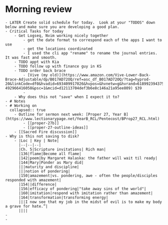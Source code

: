 # Morning review
	- LATER Create solid schedule for today.  Look at your "TODOS" down below and make sure you are developing a good plan.
	- Critical Tasks for today
		- Get Logseq, Nvim working nicely together
			- get the date format to correspond each of the apps I want to use
			- get the locations coordinated
			- I used the cli app "rename" to rename the journal entries. It was fast and smooth.
		- TODO appt with Kia
		- TODO follow up with finance guy in KS
		- TODO order back brace
			- [Vive (my old)](https://www.amazon.com/Vive-Lower-Back-Brace-Adjustable/dp/B017AD72OQ/ref=asc_df_B017AD72OQ/?tag=hyprod-20&linkCode=df0&hvadid=693409917026&hvpos=&hvnetw=g&hvrand=6189923943759199545&hvpone=&hvptwo=&hvqmt=&hvdev=c&hvdvcmdl=&hvlocint=&hvlocphy=9012384&hvtargid=pla-492966416058&psc=1&mcid=d12113704def3b6e8c146a21a95ee809) $39
			-
		- Why does this not "save" when I expect it to?
	- # Notes
	- # Working on
	  collapsed:: true
		- Outline for sermon next week: [Proper 27, Year B](https://www.lectionarypage.net/YearB_RCL/Pentecost/BProp27_RCL.html)
			- [[proper-27b]]
			- [[proper-27-outline-ideas]]
		- [[Sacred Fire discussion]]
	- Why is this not saving to disk?
		- |Loc | Key | Note|
		  |--|--|--|
		  |Ch. 5|Scripture invitations| Rich man|
		  |136|flame|Become all flame|
		  |142|poem|by Margaret Halaska: the father will wait til ready|
		  |144|Mary|Ponder as Mary did|
		  |||maturity and discipline|
		  |||notion of pondering|
		  |150|amazement|vs. pondering, awe - often the people/disciples responded with amazement|
		  |154||difference|
		  |156|efficacy of pondering|"take away sins of the world"|
		  |160|imitation|respond with imitation rather than amazement|
		  |164|transformation|transforming energy|
		  |||I now see that my job in the midst of evil is to make my body a grave for hate.”|
		  ||||
	-
	-